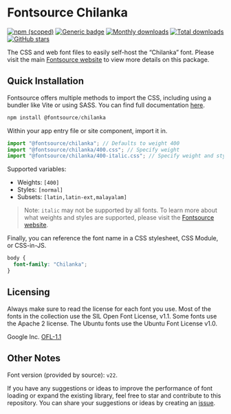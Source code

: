 # Fontsource Chilanka

[![npm (scoped)](https://img.shields.io/npm/v/@fontsource/chilanka?color=brightgreen)](https://www.npmjs.com/package/@fontsource/chilanka) [![Generic badge](https://img.shields.io/badge/fontsource-passing-brightgreen)](https://github.com/fontsource/fontsource) [![Monthly downloads](https://badgen.net/npm/dm/@fontsource/chilanka)](https://github.com/fontsource/fontsource) [![Total downloads](https://badgen.net/npm/dt/@fontsource/chilanka)](https://github.com/fontsource/fontsource) [![GitHub stars](https://img.shields.io/github/stars/fontsource/fontsource.svg?style=social&label=Star)](https://github.com/fontsource/fontsource/stargazers)

The CSS and web font files to easily self-host the “Chilanka” font. Please visit the main [Fontsource website](https://fontsource.org/fonts/chilanka) to view more details on this package.

## Quick Installation

Fontsource offers multiple methods to import the CSS, including using a bundler like Vite or using SASS. You can find full documentation [here](https://fontsource.org/docs/getting-started/introduction).

```javascript
npm install @fontsource/chilanka
```

Within your app entry file or site component, import it in.

```javascript
import "@fontsource/chilanka"; // Defaults to weight 400
import "@fontsource/chilanka/400.css"; // Specify weight
import "@fontsource/chilanka/400-italic.css"; // Specify weight and style
```

Supported variables:
- Weights: `[400]`
- Styles: `[normal]`
- Subsets: `[latin,latin-ext,malayalam]`

> Note: `italic` may not be supported by all fonts. To learn more about what weights and styles are supported, please visit the [Fontsource website](https://fontsource.org/fonts/chilanka).

Finally, you can reference the font name in a CSS stylesheet, CSS Module, or CSS-in-JS.

```css
body {
  font-family: "Chilanka";
}
```

## Licensing
Always make sure to read the license for each font you use. Most of the fonts in the collection use the SIL Open Font License, v1.1. Some fonts use the Apache 2 license. The Ubuntu fonts use the Ubuntu Font License v1.0.

Google Inc.
[OFL-1.1](http://scripts.sil.org/OFL)

## Other Notes
Font version (provided by source): `v22`.

If you have any suggestions or ideas to improve the performance of font loading or expand the existing library, feel free to star and contribute to this repository. You can share your suggestions or ideas by creating an [issue](https://github.com/fontsource/fontsource/issues).
